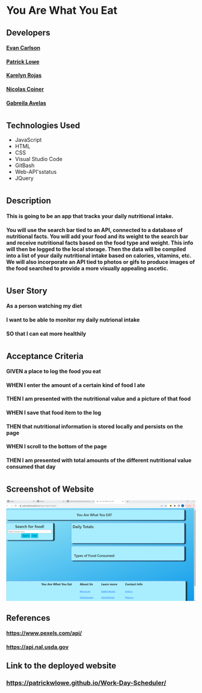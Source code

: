 
# You Are What You Eat
## Developers
#### [Evan Carlson](https://github.com/EvanRC)
#### [Patrick Lowe](https://github.com/PatrickWLowe)
#### [Karelyn Rojas](https://github.com/i-kare)
#### [Nicolas Coiner](https://github.com/npcoiner)
#### [Gabreila Avelas](https://github.com/GabySSK)
#
## Technologies Used

* JavaScript
* HTML
* CSS
* Visual Studio Code
* GitBash
* Web-API'sstatus
* JQuery
#
## Description
#### This is going to be an app that tracks your daily nutritional intake.
#### You will use the search bar tied to an API, connected to a database of nutritional facts. You will add your food and its weight to the search bar and receive nutritional facts based on the food type and weight. This info will then be logged to the local storage. Then the data will be compiled into a list of your daily nutritional intake based on calories, vitamins, etc. We will also incorporate an API tied to photos or gifs to produce images of the food searched to provide a more visually appealing ascetic.
#
## User Story
#### As a person watching my diet
#### I want to be able to monitor my daily nutrional intake 
#### SO that I can eat more healthily
#
## Acceptance Criteria
#### GIVEN a place to log the food you eat
#### WHEN I enter the amount of a certain kind of food I ate
#### THEN I am presented with the nutritional value and a picture of that food
#### WHEN I save that food item to the log
#### THEN that nutritional information is stored locally and persists on the page
#### WHEN I scroll to the bottom of the page
#### THEN I am presented with total amounts of the different nutritional value consumed that day
#
## Screenshot of Website 

![Deployed Webpage Screenshot](./assets/ScreenshotYAWYE.png)

## References 

#### https://www.pexels.com/api/
#### https://api.nal.usda.gov
#### 
#### 
#### 
#### 

## Link to the deployed website 

### https://patrickwlowe.github.io/Work-Day-Scheduler/

